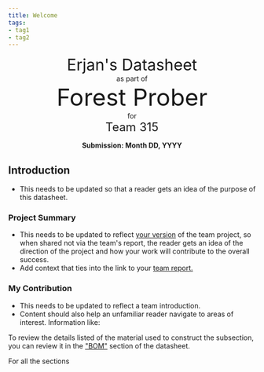 ```yaml
---
title: Welcome
tags:
- tag1
- tag2
---
```

<center>
<font size= "6">Erjan's Datasheet</font><br>
as part of<br>
<font size= "8"> Forest Prober </font><br>
for<br>
<font size= "5"> Team 315 </font><br>

**Submission: Month DD, YYYY**
</center>

## Introduction

* This needs to be updated so that a reader gets an idea of the purpose of this datasheet.

### Project Summary

* This needs to be updated to reflect <ins>your version</ins> of the team project, so when shared not via the team's report, the reader gets an idea of the direction of the project and how your work will contribute to the overall success.
* Add context that ties into the link to your [team report.](https://embedded-systems-design.github.io/EGR304TeamTemplate/)

### My Contribution

* This needs to be updated to reflect a team introduction.
* Content should also help an unfamiliar reader navigate to areas of interest. Information like:

To review the details listed of the material used to construct the subsection, you can review it in the ["BOM"](https://embedded-systems-design.github.io/EGR304DataSheetTemplate/03-BOM/BOM/) section of the datasheet.

For all the sections